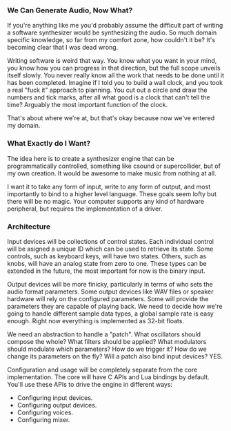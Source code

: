 ### We Can Generate Audio, Now What?

If you're anything like me you'd probably assume the difficult part of writing a software synthesizer would be synthesizing the audio. So much domain specific knowledge, so far from my comfort zone, how couldn't it be? It's becoming clear that I was dead wrong.

Writing software is weird that way. You know what you want in your mind, you know how you can progress in that direction, but the full scope unveils itself slowly. You never really know all the work that needs to be done until it has been completed. Imagine if I told you to build a wall clock, and you took a real "fuck it" approach to planning. You cut out a circle and draw the numbers and tick marks, after all what good is a clock that can't tell the time? Arguably the most important function of the clock.

That's about where we're at, but that's okay because now we've entered my domain.

### What Exactly do I Want?

The idea here is to create a synthesizer engine that can be programmatically controlled, something like csound or supercollider, but of my own creation. It would be awesome to make music from nothing at all.

I want it to take any form of input, write to any form of output, and most importantly to bind to a higher level language. These goals seem lofty but there will be no magic. Your computer supports any kind of hardware peripheral, but requires the implementation of a driver.

### Architecture

Input devices will be collections of control states. Each individual control will be asigned a unique ID which can be used to retrieve its state. Some controls, such as keyboard keys, will have two states. Others, such as knobs, will have an analog state from zero to one. These types can be extended in the future, the most important for now is the binary input.

Output devices will be more finicky, particularly in terms of who sets the audio format parameters. Some output devices like WAV files or speaker hardware will rely on the configured parameters. Some will provide the parameters they are capable of playing back. We need to decide how we're going to handle different sample data types, a global sample rate is easy enough. Right now everything is implemented as 32-bit floats.

We need an abstraction to handle a "patch". What oscillators should compose the whole? What filters should be applied? What modulators should modulate which parameters? How do we trigger it? How do we change its parameters on the fly? Will a patch also bind input devices? YES.

Configuration and usage will be completely separate from the core implementation. The core will have C APIs and Lua bindings by default. You'll use these APIs to drive the engine in different ways:

- Configuring input devices.
- Configuring output devices.
- Configuring voices.
- Configuring mixer.
